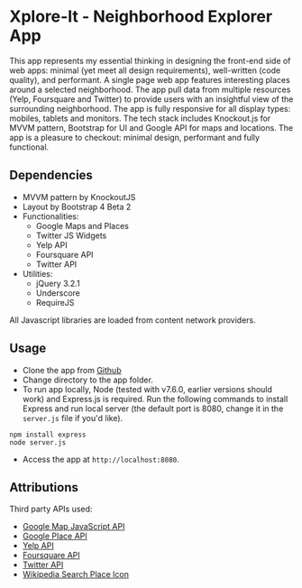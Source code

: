 # Xplore-It - Neighborhood Explorer App
This app represents my essential thinking in designing the front-end side of web apps: minimal (yet meet all design requirements), well-written (code quality), and performant.
A single page web app features interesting places around a selected neighborhood. The app pull data from multiple resources (Yelp, Foursquare and Twitter) to provide users with an insightful view of the surrounding neighborhood. The app is fully responsive for all display types: mobiles, tablets and monitors. The tech stack includes Knockout.js for MVVM pattern, Bootstrap for UI and Google API for maps and locations. The app is a pleasure to checkout: minimal design, performant and fully functional.

## Dependencies
- MVVM pattern by KnockoutJS
- Layout by Bootstrap 4 Beta 2
- Functionalities:
    + Google Maps and Places
    + Twitter JS Widgets
    + Yelp API
    + Foursquare API
    + Twitter API
- Utilities:
    + jQuery 3.2.1
    + Underscore
    + RequireJS

All Javascript libraries are loaded from content network providers.

## Usage
- Clone the app from [Github](https://github.com/trong-nguyen/udacity-neighborhood-map.git)
- Change directory to the app folder.
- To run app locally, Node (tested with v7.6.0, earlier versions should work) and Express.js is required. Run the following commands to install Express and run local server (the default port is 8080, change it in the `server.js` file if you'd like).
```shell
npm install express
node server.js
```
- Access the app at `http://localhost:8080`.

## Attributions
Third party APIs used:
- [Google Map JavaScript API](https://developers.google.com/maps/documentation/javascript)
- [Google Place API](https://developers.google.com/places/javascript)
- [Yelp API](https://www.yelp.com/developers)
- [Foursquare API](https://developer.foursquare.com)
- [Twitter API](https://developer.twitter.com/en.html)
- [Wikipedia Search Place Icon](https://wikipedia.com)